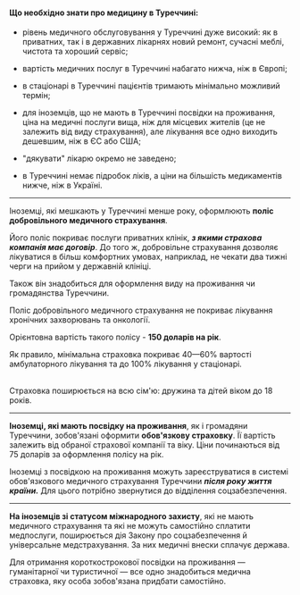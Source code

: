 
#### Що необхідно знати про медицину в Туреччині:

- рівень медичного обслуговування у Туреччині дуже високий: як в приватних, так і в державних лікарнях новий ремонт, сучасні меблі, чистота та хороший сервіс;

- вартість медичних послуг в Туреччині набагато нижча, ніж в Європі;

- в стаціонарі в Туреччині пацієнтів тримають мінімально можливий термін;

- для іноземців, що не мають в Туреччині посвідки на проживання, ціна на медичні послуги вища, ніж для місцевих жителів (це не залежить від виду страхування), але лікування все одно виходить дешевшим, ніж в ЄС або США;

- "дякувати" лікарю окремо не заведено;

- в Туреччині немає підробок ліків, а ціни на більшість медикаментів нижче, ніж в Україні.

***

Іноземці, які мешкають у Туреччині менше року, оформлюють **поліс добровільного медичного страхування**.

Його поліс покриває послуги приватних клінік, ***з якими страхова компанія має договір***. До того ж, добровільне страхування дозволяє лікуватися в більш комфортних умовах, наприклад, не чекати два тижні черги на прийом у державній клініці. 

Також він знадобиться для оформлення виду на проживання чи громадянства Туреччини.

<section type="warning" title="Зверніть увагу">

Поліс добровільного медичного страхування не покриває лікування хронічних захворювань та онкології.
</section>

Орієнтовна вартість такого полісу - **150 доларів на рік**. 

<section>
Як правило, мінімальна страховка покриває 40—60% вартості амбулаторного лікування та до 100% лікування у стаціонарі. 
</section>

</br>

Страховка поширюється на всю сім'ю: дружина та дітей віком до 18 років.

***

**Іноземці, які мають посвідку на проживання**, як і громадяни Туреччини, зобов'язані оформити **обов'язкову страховку**. Її вартість залежить від обраної страхової компанії та віку. Ціни починаються від 75 доларів за оформлення полісу на рік.

<section type="note">

Іноземці з посвідкою на проживання можуть зареєструватися в системі обов'язкового медичного страхування Туреччини ***після року життя країни.*** Для цього потрібно звернутися до відділення соцзабезпечення. 

</section>

***


**На іноземців зі статусом міжнародного захисту**, які не мають медичного страхування та які не можуть самостійно сплатити медпослуги, поширюється дія Закону про соцзабезпечення й універсальне медстрахування. За них медичні внески сплачує держава. 

<section>

Для отримання короткострокової посвідки на проживання — гуманітарної чи туристичної — все одно знадобиться медична страховка, яку особа зобов'язана придбати самостійно.
</section>


